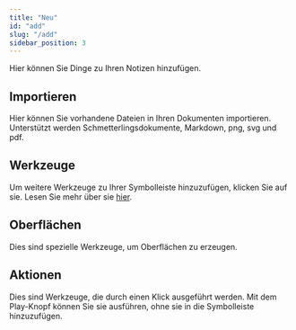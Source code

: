 ```yaml
---
title: "Neu"
id: "add"
slug: "/add"
sidebar_position: 3
---
```


Hier können Sie Dinge zu Ihren Notizen hinzufügen.

## Importieren

Hier können Sie vorhandene Dateien in Ihren Dokumenten importieren. Unterstützt werden Schmetterlingsdokumente, Markdown, png, svg und pdf.

## Werkzeuge

Um weitere Werkzeuge zu Ihrer Symbolleiste hinzuzufügen, klicken Sie auf sie. Lesen Sie mehr über sie [hier](tools).

## Oberflächen

Dies sind spezielle Werkzeuge, um Oberflächen zu erzeugen.

## Aktionen

Dies sind Werkzeuge, die durch einen Klick ausgeführt werden. Mit dem Play-Knopf können Sie sie ausführen, ohne sie in die Symbolleiste hinzuzufügen.
